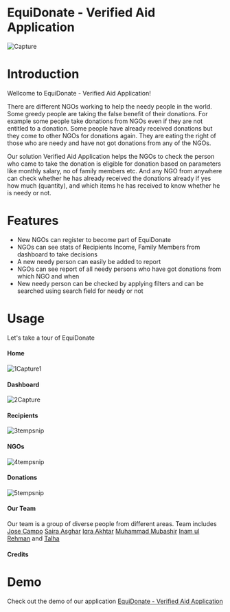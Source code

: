 # EquiDonate - Verified Aid Application
![Capture](https://github.com/inamprograms/VerifAid/assets/113470083/f9d0a09b-e12c-40b2-8049-3d7eaaaed03b)

# Introduction
<p> Wellcome to EquiDonate - Verified Aid Application! </p>

<p>There are different NGOs working to help the needy people in the world. Some greedy people are taking the false benefit of their donations. For example some people take donations from NGOs even if they are not entitled to a donation. Some people have already received donations but they come to other NGOs for donations again. They are eating the right of those who are needy and have not got donations from any of the NGOs. </p>
<p>Our solution Verified Aid Application helps the NGOs to check the person who came to take the donation is eligible for donation based on parameters like monthly salary, no of family members etc. And any NGO from anywhere can check whether he has already received the donations already if yes how much (quantity), and which items he has received to know whether he is needy or not. </p>

# Features
* New NGOs can register to become part of EquiDonate
* NGOs can see stats of Recipients Income, Family Members from dashboard to take decisions
* A new needy person can easily be added to report
* NGOs can see report of all needy persons who have got donations from which NGO and when
* New needy person can be checked by applying filters and can be searched using search field for needy or not

# Usage
Let's take a tour of EquiDonate
#### Home
![1Capture1](https://github.com/inamprograms/VerifAid/assets/113470083/7cdceb7e-320c-4382-818c-901404349072)

#### Dashboard
![2Capture](https://github.com/inamprograms/VerifAid/assets/113470083/9fc54b34-158d-4bfc-8eda-c9890cd89546)

#### Recipients
![3tempsnip](https://github.com/inamprograms/VerifAid/assets/113470083/e35f6bd0-0949-4815-b912-c8ca350e9b94)

#### NGOs
![4tempsnip](https://github.com/inamprograms/VerifAid/assets/113470083/9d4aea9c-fe76-417f-a571-6292b0ee57a9)

#### Donations
![5tempsnip](https://github.com/inamprograms/VerifAid/assets/113470083/a33652db-268c-4d34-81bd-a6ca47bbb9aa)

#### Our Team
<p>Our team is a group of diverse people from different areas.
Team includes 
  <a href="https://www.linkedin.com/in/jose-rodrigo-campo-vargas-b19894183/" target="_blank" >Jose Campo</a>
  <a href="https://www.linkedin.com/in/saira-asghar-859977141/" target="_blank" >Saira Asghar</a>
  <a href="https://www.linkedin.com/in/iqra-akhtar-/" target="_blank" >Iqra Akhtar</a>
  <a href="https://www.linkedin.com/in/muhammad-mubashir-3a9b3b24b/" target="_blank" >Muhammad Mubashir</a>
  <a href="https://www.linkedin.com/in/inamulrehman/" target="_blank" >Inam ul Rehman</a>
  and 
  <a href="">Talha</a>

</p>

#### Credits

# Demo
<p>
  Check out the demo of our application 
  <a href="" target="_blank" >EquiDonate - Verified Aid Application</a>
</p>



